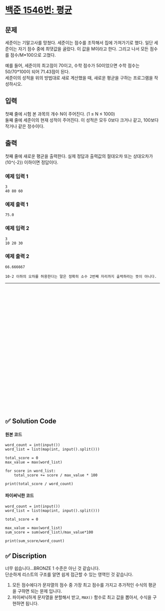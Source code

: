 # [백준 1546번: 평균](https://www.acmicpc.net/problem/1546)

## 문제

세준이는 기말고사를 망쳤다. 세준이는 점수를 조작해서 집에 가져가기로 했다. 
일단 세준이는 자기 점수 중에 최댓값을 골랐다. 이 값을 M이라고 한다. 그리고 나서 모든 점수를 점수/M*100으로 고쳤다.  

예를 들어, 세준이의 최고점이 70이고, 수학 점수가 50이었으면 수학 점수는 50/70*100이 되어 71.43점이 된다.  
세준이의 성적을 위의 방법대로 새로 계산했을 때, 새로운 평균을 구하는 프로그램을 작성하시오.

## 입력

첫째 줄에 시험 본 과목의 개수 N이 주어진다. (1 ≤ N ≤ 1000)  
둘째 줄에 세준이의 현재 성적이 주어진다. 이 성적은 모두 0보다 크거나 같고, 100보다 작거나 같은 정수이다.

## 출력

첫째 줄에 새로운 평균을 출력한다. 실제 정답과 출력값의 절대오차 또는 상대오차가 \(10^{-2}\) 이하이면 정답이다.

### 예제 입력 1

```
3
40 80 60
```

### 예제 출력 1 

```
75.0
```

### 예제 입력 2 

```
3
10 20 30
```

### 예제 출력 2 

```
66.666667

10-2 이하의 오차를 허용한다는 말은 정확히 소수 2번째 자리까지 출력하라는 뜻이 아니다.
```




---

<br/>
<br/>
<br/>
<br/>
<br/>
<br/>
<br/>
<br/>
<br/>
<br/>
<br/>
<br/>
<br/>
<br/>
<br/>
<br/>
<br/>
<br/>
<br/>
<br/>
<br/>
<br/>
<br/>


## ✅ Solution Code

#### 원본 코드

```pyhon3
word_count = int(input())
word_list = list(map(int, input().split()))

total_score = 0
max_value = max(word_list)

for score in word_list:
    total_score += score / max_value * 100
    
print(total_score / word_count)
```

#### 파이써닉한 코드

```python3
word_count = int(input())
word_list = list(map(int, input().split()))

total_score = 0

max_value = max(word_list)
sum_score = sum(word_list)/max_value*100
    
print(sum_score/word_count)
```

## ✅ Discription

너무 쉽습니다...BRONZE 1 수준은 아닌 것 같습니다.  
단순하게 리스트의 구조를 알면 쉽게 접근할 수 있는 영역인 것 같습니다.

1. 모든 점수에다가 문자열의 점수 중 가장 최고 점수를 가지고 추가적인 수식의 평균을 구하면 되는 문제 입니다.
2. 파이써닉하게 문자열을 분할해서 받고, `MAX()` 함수로 최고 값을 뽑아서, 수식을 구현하면 됩니다.  

<br/>